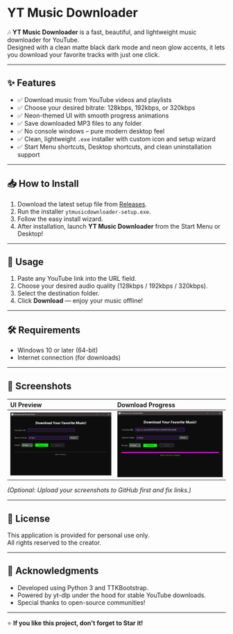 # YT Music Downloader

🎶 **YT Music Downloader** is a fast, beautiful, and lightweight music downloader for YouTube.  
Designed with a clean matte black dark mode and neon glow accents, it lets you download your favorite tracks with just one click.

---

## ✨ Features

- ✅ Download music from YouTube videos and playlists
- ✅ Choose your desired bitrate: 128kbps, 192kbps, or 320kbps
- ✅ Neon-themed UI with smooth progress animations
- ✅ Save downloaded MP3 files to any folder
- ✅ No console windows – pure modern desktop feel
- ✅ Clean, lightweight `.exe` installer with custom icon and setup wizard
- ✅ Start Menu shortcuts, Desktop shortcuts, and clean uninstallation support

---

## 📥 How to Install

1. Download the latest setup file from [Releases](https://github.com/YourName/ytmusicdownloader/releases).
2. Run the installer `ytmusicdownloader-setup.exe`.
3. Follow the easy install wizard.
4. After installation, launch **YT Music Downloader** from the Start Menu or Desktop!

---

## 🚀 Usage

1. Paste any YouTube link into the URL field.
2. Choose your desired audio quality (128kbps / 192kbps / 320kbps).
3. Select the destination folder.
4. Click **Download** — enjoy your music offline!

---

## 🛠 Requirements

- Windows 10 or later (64-bit)
- Internet connection (for downloads)

---

## 📸 Screenshots

| UI Preview | Download Progress |
|:---|:---|
| ![Main Window](assets/screenshot_main.png) | ![Downloading](assets/screenshot_download.png) |

*(Optional: Upload your screenshots to GitHub first and fix links.)*

---

## 📝 License

This application is provided for personal use only.  
All rights reserved to the creator.

---

## 🙌 Acknowledgments

- Developed using Python 3 and TTKBootstrap.
- Powered by yt-dlp under the hood for stable YouTube downloads.
- Special thanks to open-source communities!

---

⭐ **If you like this project, don't forget to Star it!**
